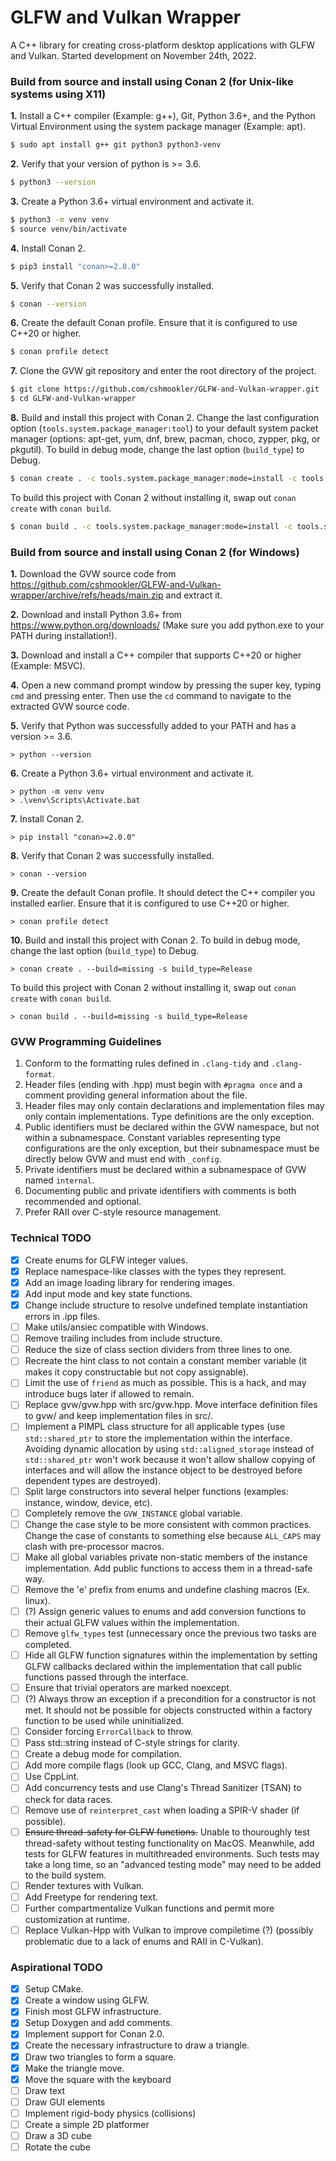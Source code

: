 # **GLFW and Vulkan Wrapper**
A C++ library for creating cross-platform desktop applications with GLFW and Vulkan. Started development on November 24th, 2022.

### **Build from source and install using Conan 2 (for Unix-like systems using X11)**
**1.** Install a C++ compiler (Example: g++), Git, Python 3.6+, and the Python Virtual Environment using the system package manager (Example: apt).
```bash
$ sudo apt install g++ git python3 python3-venv
```
**2.** Verify that your version of python is >= 3.6.
```bash
$ python3 --version
```
**3.** Create a Python 3.6+ virtual environment and activate it.
```bash
$ python3 -m venv venv
$ source venv/bin/activate
```
**4.** Install Conan 2.
```bash
$ pip3 install "conan>=2.0.0"
```
**5.** Verify that Conan 2 was successfully installed.
```bash
$ conan --version
```
**6.** Create the default Conan profile. Ensure that it is configured to use C++20 or higher.
```bash
$ conan profile detect
```
**7.** Clone the GVW git repository and enter the root directory of the project.
```bash
$ git clone https://github.com/cshmookler/GLFW-and-Vulkan-wrapper.git
$ cd GLFW-and-Vulkan-wrapper
```
**8.** Build and install this project with Conan 2. Change the last configuration option (`tools.system.package_manager:tool`) to your default system packet manager (options: apt-get, yum, dnf, brew, pacman, choco, zypper, pkg, or pkgutil). To build in debug mode, change the last option (`build_type`) to Debug.
```bash
$ conan create . -c tools.system.package_manager:mode=install -c tools.system.package_manager:sudo=True -c tools.system.package_manager:tool=apt-get --build=missing -s build_type=Release
```
To build this project with Conan 2 without installing it, swap out `conan create` with `conan build`.
```bash
$ conan build . -c tools.system.package_manager:mode=install -c tools.system.package_manager:sudo=True -c tools.system.package_manager:tool=apt-get --build=missing -s build_type=Release
```

### **Build from source and install using Conan 2 (for Windows)**
**1.** Download the GVW source code from https://github.com/cshmookler/GLFW-and-Vulkan-wrapper/archive/refs/heads/main.zip and extract it.

**2.** Download and install Python 3.6+ from https://www.python.org/downloads/ (Make sure you add python.exe to your PATH during installation!).

**3.** Download and install a C++ compiler that supports C++20 or higher (Example: MSVC).

**4.** Open a new command prompt window by pressing the super key, typing `cmd` and pressing enter. Then use the `cd` command to navigate to the extracted GVW source code.

**5.** Verify that Python was successfully added to your PATH and has a version >= 3.6.
```shell
> python --version
```
**6.** Create a Python 3.6+ virtual environment and activate it.
```shell
> python -m venv venv
> .\venv\Scripts\Activate.bat
```
**7.** Install Conan 2.
```shell
> pip install "conan>=2.0.0"
```
**8.** Verify that Conan 2 was successfully installed.
```shell
> conan --version
```
**9.** Create the default Conan profile. It should detect the C++ compiler you installed earlier. Ensure that it is configured to use C++20 or higher.
```shell
> conan profile detect
```
**10.** Build and install this project with Conan 2. To build in debug mode, change the last option (`build_type`) to Debug.
```shell
> conan create . --build=missing -s build_type=Release
```
To build this project with Conan 2 without installing it, swap out `conan create` with `conan build`.
```shell
> conan build . --build=missing -s build_type=Release
```

### **GVW Programming Guidelines**
 1. Conform to the formatting rules defined in `.clang-tidy` and `.clang-format`.
 2. Header files (ending with .hpp) must begin with `#pragma once` and a comment providing general information about the file.
 3. Header files may only contain declarations and implementation files may only contain implementations. Type definitions are the only exception.
 4. Public identifiers must be declared within the GVW namespace, but not within a subnamespace. Constant variables representing type configurations are the only exception, but their subnamespace must be directly below GVW and must end with `_config`.
 5. Private identifiers must be declared within a subnamespace of GVW named `internal`.
 6. Documenting public and private identifiers with comments is both recommended and optional.
 7. Prefer RAII over C-style resource management.

### **Technical TODO**
 * [X] Create enums for GLFW integer values.
 * [X] Replace namespace-like classes with the types they represent.
 * [X] Add an image loading library for rendering images.
 * [X] Add input mode and key state functions.
 * [X] Change include structure to resolve undefined template instantiation errors in .ipp files.
 * [ ] Make utils/ansiec compatible with Windows.
 * [ ] Remove trailing includes from include structure.
 * [ ] Reduce the size of class section dividers from three lines to one.
 * [ ] Recreate the hint class to not contain a constant member variable (it makes it copy constructable but not copy assignable).
 * [ ] Limit the use of `friend` as much as possible. This is a hack, and may introduce bugs later if allowed to remain.
 * [ ] Replace gvw/gvw.hpp with src/gvw.hpp. Move interface definition files to gvw/ and keep implementation files in src/.
 * [ ] Implement a PIMPL class structure for all applicable types (use `std::shared_ptr` to store the implementation within the interface. Avoiding dynamic allocation by using `std::aligned_storage` instead of `std::shared_ptr` won't work because it won't allow shallow copying of interfaces and will allow the instance object to be destroyed before dependent types are destroyed).
 * [ ] Split large constructors into several helper functions (examples: instance, window, device, etc).
 * [ ] Completely remove the `GVW_INSTANCE` global variable.
 * [ ] Change the case style to be more consistent with common practices. Change the case of constants to something else because `ALL_CAPS` may clash with pre-processor macros.
 * [ ] Make all global variables private non-static members of the instance implementation. Add public functions to access them in a thread-safe way.
 * [ ] Remove the 'e' prefix from enums and undefine clashing macros (Ex. linux).
 * [ ] (?) Assign generic values to enums and add conversion functions to their actual GLFW values within the implementation.
 * [ ] Remove `glfw_types` test (unnecessary once the previous two tasks are completed.
 * [ ] Hide all GLFW function signatures within the implementation by setting GLFW callbacks declared within the implementation that call public functions passed through the interface.
 * [ ] Ensure that trivial operators are marked noexcept.
 * [ ] (?) Always throw an exception if a precondition for a constructor is not met. It should not be possible for objects constructed within a factory function to be used while uninitialized.
 * [ ] Consider forcing `ErrorCallback` to throw.
 * [ ] Pass std::string instead of C-style strings for clarity.
 * [ ] Create a debug mode for compilation.
 * [ ] Add more compile flags (look up GCC, Clang, and MSVC flags).
 * [ ] Use CppLint.
 * [ ] Add concurrency tests and use Clang's Thread Sanitizer (TSAN) to check for data races.
 * [ ] Remove use of `reinterpret_cast` when loading a SPIR-V shader (if possible).
 * [ ] ~~Ensure thread-safety for GLFW functions.~~ Unable to thouroughly test thread-safety without testing functionality on MacOS. Meanwhile, add tests for GLFW features in multithreaded environments. Such tests may take a long time, so an "advanced testing mode" may need to be added to the build system.
 * [ ] Render textures with Vulkan.
 * [ ] Add Freetype for rendering text.
 * [ ] Further compartmentalize Vulkan functions and permit more customization at runtime.
 * [ ] Replace Vulkan-Hpp with Vulkan to improve compiletime (?) (possibly problematic due to a lack of enums and RAII in C-Vulkan).

### **Aspirational TODO**
 * [X] Setup CMake.
 * [X] Create a window using GLFW.
 * [X] Finish most GLFW infrastructure.
 * [X] Setup Doxygen and add comments.
 * [X] Implement support for Conan 2.0.
 * [X] Create the necessary infrastructure to draw a triangle.
 * [x] Draw two triangles to form a square.
 * [x] Make the triangle move.
 * [x] Move the square with the keyboard
 * [ ] Draw text
 * [ ] Draw GUI elements
 * [ ] Implement rigid-body physics (collisions)
 * [ ] Create a simple 2D platformer
 * [ ] Draw a 3D cube
 * [ ] Rotate the cube
